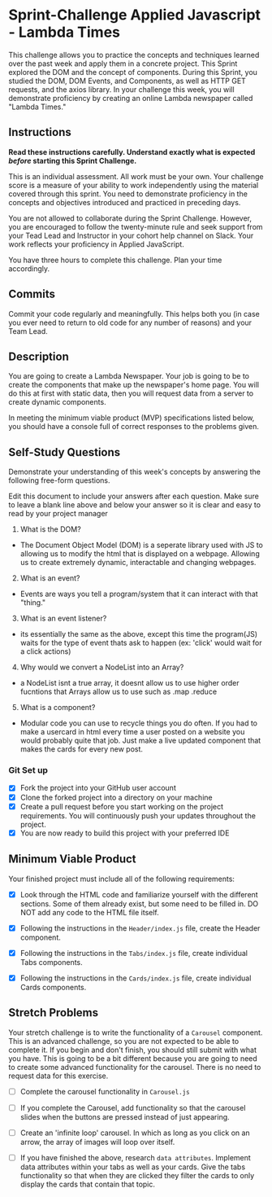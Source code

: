 # Sprint-Challenge Applied Javascript - Lambda Times

This challenge allows you to practice the concepts and techniques learned over the past week and apply them in a concrete project. This Sprint explored the DOM and the concept of components. During this Sprint, you studied the DOM, DOM Events, and Components, as well as HTTP GET requests, and the axios library. In your challenge this week, you will demonstrate proficiency by creating an online Lambda newspaper called "Lambda Times."

## Instructions

**Read these instructions carefully. Understand exactly what is expected _before_ starting this Sprint Challenge.**

This is an individual assessment. All work must be your own. Your challenge score is a measure of your ability to work independently using the material covered through this sprint. You need to demonstrate proficiency in the concepts and objectives introduced and practiced in preceding days.

You are not allowed to collaborate during the Sprint Challenge. However, you are encouraged to follow the twenty-minute rule and seek support from your Tead Lead and Instructor in your cohort help channel on Slack. Your work reflects your proficiency in Applied JavaScript.

You have three hours to complete this challenge. Plan your time accordingly.

## Commits

Commit your code regularly and meaningfully. This helps both you (in case you ever need to return to old code for any number of reasons) and your Team Lead.

## Description

You are going to create a Lambda Newspaper. Your job is going to be to create the components that make up the newspaper's home page. You will do this at first with static data, then you will request data from a server to create dynamic components.

In meeting the minimum viable product (MVP) specifications listed below, you should have a console full of correct responses to the problems given.

## Self-Study Questions

Demonstrate your understanding of this week's concepts by answering the following free-form questions.

Edit this document to include your answers after each question. Make sure to leave a blank line above and below your answer so it is clear and easy to read by your project manager

1. What is the DOM?
  - The Document Object Model (DOM) is a seperate library used with JS to allowing us to modify
    the html that is displayed on a webpage. Allowing us to create extremely dynamic, interactable and changing webpages.

2. What is an event?
  - Events are ways you tell a program/system that it can interact with that "thing."

3. What is an event listener?
  - its essentially the same as the above, except this time the program(JS) waits for the
    type of event thats ask to happen (ex: 'click' would wait for a click actions)

4. Why would we convert a NodeList into an Array?
  - a NodeList isnt a true array, it doesnt allow us to use higher order fucntions that Arrays allow us to use such as .map .reduce

5. What is a component?
  - Modular code you can use to recycle things you do often. If you had to make a usercard in html every time a user posted on a website you would probably quite that job. Just make a live updated component that makes the cards for every new post.

### Git Set up

* [X] Fork the project into your GitHub user account
* [X] Clone the forked project into a directory on your machine
* [X] Create a pull request before you start working on the project requirements.  You will continuously push your updates throughout the project.
* [X] You are now ready to build this project with your preferred IDE

## Minimum Viable Product

Your finished project must include all of the following requirements:

* [X] Look through the HTML code and familiarize yourself with the different sections. Some of them already exist, but some need to be filled in. DO NOT add any code to the HTML file itself.

* [X] Following the instructions in the `Header/index.js` file, create the Header component. 

* [X] Following the instructions in the `Tabs/index.js` file, create individual Tabs components.

* [X] Following the instructions in the `Cards/index.js` file, create individual Cards components.

## Stretch Problems

Your stretch challenge is to write the functionality of a `Carousel` component. This is an advanced challenge, so you are not expected to be able to complete it. If you begin and don't finish, you should still submit with what you have. This is going to be a bit different because you are going to need to create some advanced functionality for the carousel. There is no need to request data for this exercise.

* [ ] Complete the carousel functionality in `Carousel.js`

* [ ] If you complete the Carousel, add functionality so that the carousel slides when the buttons are pressed instead of just appearing.

* [ ] Create an 'infinite loop' carousel. In which as long as you click on an arrow, the array of images will loop over itself.

* [ ] If you have finished the above, research `data attributes`. Implement data attributes within your tabs as well as your cards. Give the tabs functionality so that when they are clicked they filter the cards to only display the cards that contain that topic.
